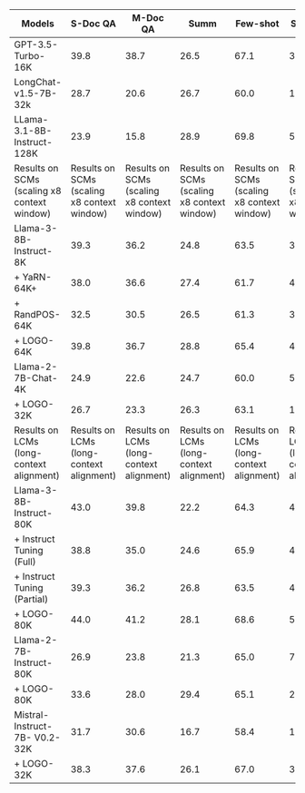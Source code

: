 | Models | S-Doc QA | M-Doc QA | Summ | Few-shot | Synthetic | Avg. |
| --- | --- | --- | --- | --- | --- | --- |
| GPT-3.5-Turbo-16K | 39.8 | 38.7 | 26.5 | 67.1 | 37.8 | 42.0 |
| LongChat-v1.5-7B-32k | 28.7 | 20.6 | 26.7 | 60.0 | 15.8 | 30.4 |
| LLama-3.1-8B-Instruct-128K | 23.9 | 15.8 | 28.9 | 69.8 | 57.5 | 39.2 |
| Results on SCMs (scaling x8 context window) | Results on SCMs (scaling x8 context window) | Results on SCMs (scaling x8 context window) | Results on SCMs (scaling x8 context window) | Results on SCMs (scaling x8 context window) | Results on SCMs (scaling x8 context window) | Results on SCMs (scaling x8 context window) |
| Llama-3-8B-Instruct-8K | 39.3 | 36.2 | 24.8 | 63.5 | 39.9 | 40.7 |
| + YaRN-64K+ | 38.0 | 36.6 | 27.4 | 61.7 | 40.9 | 40.9 |
| + RandPOS-64K | 32.5 | 30.5 | 26.5 | 61.3 | 33.4 | 36.8 |
| + LOGO-64K | 39.8 | 36.7 | 28.8 | 65.4 | 49.0 | 43.9 |
| Llama-2-7B-Chat-4K | 24.9 | 22.6 | 24.7 | 60.0 | 5.9 | 27.6 |
| + LOGO-32K | 26.7 | 23.3 | 26.3 | 63.1 | 11.1 | 30.1 |
| Results on LCMs (long-context alignment) | Results on LCMs (long-context alignment) | Results on LCMs (long-context alignment) | Results on LCMs (long-context alignment) | Results on LCMs (long-context alignment) | Results on LCMs (long-context alignment) | Results on LCMs (long-context alignment) |
| Llama-3-8B-Instruct-80K | 43.0 | 39.8 | 22.2 | 64.3 | 46.3 | 42.3 |
| + Instruct Tuning (Full) | 38.8 | 35.0 | 24.6 | 65.9 | 44.5 | 41.8 |
| + Instruct Tuning (Partial) | 39.3 | 36.2 | 26.8 | 63.5 | 48.0 | 42.8 |
| + LOGO-80K | 44.0 | 41.2 | 28.1 | 68.6 | 53.0 | 47.0 |
| Llama-2-7B-Instruct-80K | 26.9 | 23.8 | 21.3 | 65.0 | 7.9 | 29.0 |
| + LOGO-80K | 33.6 | 28.0 | 29.4 | 65.1 | 24.5 | 36.1 |
| Mistral-Instruct-7B- V0.2-32K | 31.7 | 30.6 | 16.7 | 58.4 | 17.9 | 31.1 |
| + LOGO-32K | 38.3 | 37.6 | 26.1 | 67.0 | 31.5 | 40.1 |
